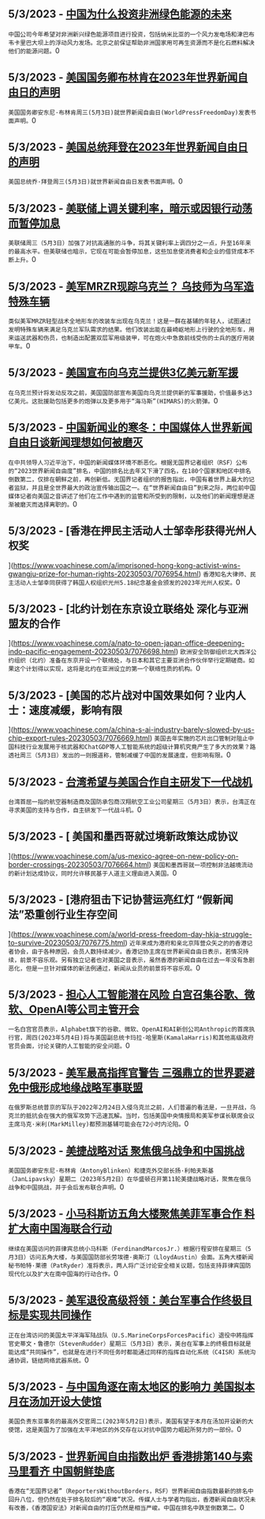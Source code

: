 
  ## 5/3/2023 - [中国为什么投资非洲绿色能源的未来](https://www.voachinese.com/a/china-invest-in-africa-green-energy-20230503/7077587.html)
 ```中国公司今年希望对非洲新兴绿色能源项目进行投资，包括纳米比亚的一个风力发电场和津巴布韦卡里巴大坝上的浮动风力发场。北京之前保证帮助非洲国家用可再生资源而不是化石燃料解决他们的能源问题。```0
  ## 5/3/2023 - [美国国务卿布林肯在2023年世界新闻自由日的声明](https://www.voachinese.com/a/statement-by-secretary-antony-j-blinken-may-3-2023-world-press-freedom-day-20230503/7077585.html)
 ```美国国务卿安东尼·布林肯周三(5月3日)就世界新闻自由日(WorldPressFreedomDay)发表书面声明。```0
  ## 5/3/2023 - [美国总统拜登在2023年世界新闻自由日的声明 ](https://www.voachinese.com/a/statement-from-president-joe-biden-on-the-occasion-of-world-press-freedom-day-2023-20230503/7077570.html)
 ```美国总统乔·拜登周三(5月3日)就世界新闻自由日发表书面声明。```0
  ## 5/3/2023 - [美联储上调关键利率，暗示或因银行动荡而暂停加息](https://www.voachinese.com/a/fed-raises-key-rate-but-hints-it-may-pause-amid-bank-turmoil-20230503/7077558.html)
 ```美联储周三（5月3日）加强了对抗高通胀的斗争，将其关键利率上调四分之一点，升至16年来的最高水平。但美联储也暗示，它现在可能会暂停加息，这些加息使消费者和企业的借贷成本不断上升。```0
  ## 5/3/2023 - [美军MRZR现踪乌克兰？ 乌技师为乌军造特殊车辆](https://www.voachinese.com/a/building-all-terrain-vehicles-for-ukraine-s-fighters-20230504/7077489.html)
 ```类似美军MRZR轻型战术全地形车的改装车出现在乌克兰！这是一群在基辅的年轻人，试图通过发明特殊车辆来满足乌克兰军队需求的结果。他们改装出能在最崎岖地形上行驶的全地形车，用来运送武器和伤员，也制造出配置双层军用级装甲，可在炮火中急救前线受伤的士兵的医疗用装甲车。```0
  ## 5/3/2023 - [美国宣布向乌克兰提供3亿美元新军援](https://www.voachinese.com/a/us-providing-300-million-in-additional-aid-to-ukraine-20230503/7077487.html)
 ```在乌克兰预计将发动反攻之前，美国国防部宣布美国向乌克兰提供新的军事援助，价值最多达3亿美元。这批援助包括更多的炮弹以及更多用于“海马斯”(HIMARS)的火箭弹。```0
  ## 5/3/2023 - [中国新闻业的寒冬：中国媒体人世界新闻自由日谈新闻理想如何被磨灭](https://www.voachinese.com/a/how-chinese-journalists-ideal-worn-out-20230503/7076982.html)
 ```在中共领导人习近平治下，中国的新闻媒体环境不断恶化。根据无国界记者组织（RSF）公布的“2023世界新闻自由度”排名，中国的排名比去年又下滑了四名，在180个国家和地区中排名倒数第二，仅排在朝鲜之前，再创新低。无国界记者组织的报告指出，中国有着世界上最大的记者监狱，并且是全世界最大的政治宣传输出国之一。在“世界新闻自由日”到来之际，两位前中国媒体记者向美国之音讲述了他们在工作中遇到的监管和所受到的限制，以及他们的新闻理想是逐渐被磨灭而选择离职的。```0
  ## 5/3/2023 - [香港在押民主活动人士邹幸彤获得光州人权奖



 ](https://www.voachinese.com/a/imprisoned-hong-kong-activist-wins-gwangju-prize-for-human-rights-20230503/7076954.html)
 ```香港知名大律师、民主活动人士邹幸同获得了韩国人权组织光州5.18纪念基金会颁发的2023年光州人权奖。```0
  ## 5/3/2023 - [北约计划在东京设立联络处 深化与亚洲盟友的合作

 ](https://www.voachinese.com/a/nato-to-open-japan-office-deepening-indo-pacific-engagement-20230503/7076698.html)
 ```欧洲安全防御组织北大西洋公约组织（北约）准备在东京开设一个联络处，与日本和其它主要亚洲合作伙伴举行定期磋商。如果这个计划得以实现，这将是北约在亚洲设立的第一个联络性质的机构。```0
  ## 5/3/2023 - [美国的芯片战对中国效果如何？业内人士：速度减缓，影响有限



](https://www.voachinese.com/a/china-s-ai-industry-barely-slowed-by-us-chip-export-rules-20230503/7076669.html)
 ```美国去年实施的芯片出口管制对阻止中国科技行业发展用于核武器和ChatGDP等人工智能系统的超级计算机究竟产生了多大的效果？路透社周三（5月3日）发出的一则报道称，管制减缓了中国的发展速度，但影响有限。```0
  ## 5/3/2023 - [台湾希望与美国合作自主研发下一代战机](https://www.voachinese.com/a/taiwan-seeking-us-cooperation-to-make-next-generation-fighters-20230503/7076808.html)
 ```台湾首屈一指的航空器制造商及国防承包商汉翔航空工业公司星期三（5月3日）表示，台湾正在寻求美国的支持与合作，自主研发下一代战斗机。```0
  ## 5/3/2023 - [ 美国和墨西哥就过境新政策达成协议

](https://www.voachinese.com/a/us-mexico-agree-on-new-policy-on-border-crossings-20230503/7076664.html)
 ```美国和墨西哥就一项控制非法越境流动的新计划达成协议，同时允许移民基于人道主义理由进入美国。```0
  ## 5/3/2023 - [港府狙击下记协营运亮红灯 “假新闻法”恐重创行业生存空间

](https://www.voachinese.com/a/world-press-freedom-day-hkja-struggle-to-survive-20230503/7076775.html)
 ```近年来成为港府和亲北京阵营众矢之的的香港记者协会，由于各种原因，会员人数持续减少。香港记协主席在世界新闻自由日表示，若情况持续，前景不容乐观。另有独立记者也对美国之音表示，虽然香港的新闻自由在过去一年没有急剧恶化，但是一旦针对媒体的新法例通过，新闻从业员的前景将不容乐观。```0
  ## 5/3/2023 - [担心人工智能潜在风险 白宫召集谷歌、微软、OpenAI等公司主管开会](https://www.voachinese.com/a/white-house-calls-google-microsoft-for-ai-safety-meeting-20230503/7076615.html)
 ```一名白宫官员表示，Alphabet旗下的谷歌、微软、OpenAI和AI新创公司Anthropic的首席执行官，周四(2023年5月4日)将与美国副总统卡玛拉·哈里斯(KamalaHarris)和其他高级政府官员会面，讨论关键的人工智能的安全问题。```0
  ## 5/3/2023 - [美军最高指挥官警告 三强鼎立的世界要避免中俄形成地缘战略军事联盟](https://www.voachinese.com/a/top-us-general-warns-of-china-russia-strategic-alliance-20230503/7076578.html)
 ```在俄罗斯总统普京的军队于2022年2月24日入侵乌克兰之前，人们普遍的看法是，一旦开战，乌克兰的抵抗会在强大的俄军攻势下迅速瓦解。当时，包括美国中央情报局和美军参谋长联席会议主席马克·米利(MarkMilley)都预测基辅可能会在72小时内沦陷。```0
  ## 5/3/2023 - [美捷战略对话 聚焦俄乌战争和中国挑战](https://www.voachinese.com/a/us-czech-china-20230503/7076569.html)
 ```美国国务卿安东尼·布林肯（AntonyBlinken）和捷克外交部长扬·利帕夫斯基（JanLipavsky）星期二（2023年5月2日）在华盛顿召开第11轮美捷战略对话，聚焦在俄乌战争和中国挑战，并于会后发布联合声明。```0
  ## 5/3/2023 - [小马科斯访五角大楼聚焦美菲军事合作 料扩大南中国海联合行动](https://www.voachinese.com/a/us-philippines-defense-alliance-and-cooperation-20230503/7076564.html)
 ```继续在美国访问的菲律宾总统小马科斯（FerdinandMarcosJr.）根据行程安排在星期三（5月3日）访问五角大楼，与美国国防部长劳埃德·奥斯汀（LloydAustin）会面。五角大楼新闻秘书帕特·莱德（PatRyder）准将表示，两人将广泛讨论安全相关议题，包括支持菲律宾国防现代化以及扩大在南中国海的行动合作。```0
  ## 5/3/2023 - [美军退役高级将领：美台军事合作终极目标是实现共同操作](https://www.voachinese.com/a/us-taiwan-military-ultimate-goal-interoperability-20230503/7076439.html)
 ```正在台湾访问的美国太平洋海军陆战队（U.S.MarineCorpsForcesPacific）退役中將指挥官史蒂文‧鲁德尔（StevenRudder）星期三（5月3日）表示，美台在军事上的终极目标就是能达成“共同操作”，也就是在进行不同任务时都能通过同样的指挥自动化系统（C4ISR）系统沟通协调，链结网络武器系统。```0
  ## 5/3/2023 - [与中国角逐在南太地区的影响力 美国拟本月在汤加开设大使馆](https://www.voachinese.com/a/us-to-open-embassy-in-tonga-this-month-20230503/7076428.html)
 ```美国负责东亚事务的最高外交官周二(2023年5月2日)表示，美国有望于本月在汤加开设新的大使馆，这是美国为了加强在太平洋地区的外交存在以对抗中国势力崛起所努力的一部份。```0
  ## 5/3/2023 - [世界新闻自由指数出炉 香港排第140与索马里看齐 中国朝鲜垫底](https://www.voachinese.com/a/world-press-freedom-index-hong-kong-china-20230503/7076397.html)
 ```香港在“无国界记者”（ReportersWithoutBorders，RSF）世界新闻自由指数最新的排名中回升八位，但仍然在处于排名较后的“艰难”状况。传媒人士与学者均指出，香港新闻自由状况未有改善，《香港国安法》对新闻自由的打压仍然是相当严峻。中国在排名中跌至倒数第二。```0